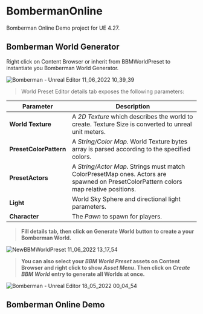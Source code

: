 # BombermanOnline

Bomberman Online Demo project for UE 4.27.

## Bomberman World Generator

Right click on Content Browser or inherit from BBMWorldPreset to instantiate you Bomberman World Generator.

![Bomberman - Unreal Editor 11_06_2022 10_39_39](https://user-images.githubusercontent.com/60443583/173185198-7a4dae45-d47f-40b7-b84b-2744590aec6d.png)


> World Preset Editor details tab exposes the following parameters:


| Parameter     | Description   |
| ------------- | ------------- |
| **World Texture** | A *2D Texture* which describes the world to create. Texture Size is converted to unreal unit meters.|
| **PresetColorPattern** | A *String/Color Map*. World Texture bytes array is parsed according to the specified colors.|
| **PresetActors** | A *String/Actor Map*. Strings must match ColorPresetMap ones. Actors are spawned on PresetColorPattern colors map relative positions.|
| **Light** | World Sky Sphere and directional light parameters. |
| **Character** | The *Pawn* to spawn for players.|


> **Fill details tab, then click on Generate World button to create a your Bomberman World.**


![NewBBMWorldPreset 11_06_2022 13_17_54](https://user-images.githubusercontent.com/60443583/173185675-52bb3649-d496-4f1c-9622-39e6975a6caf.png)


> **You can also select your *BBM World Preset* assets on Content Browser and right click to show *Asset Menu*. Then click on *Create BBM World* entry to generate all Worlds at once.**


![Bomberman - Unreal Editor 18_05_2022 00_04_54](https://user-images.githubusercontent.com/60443583/173185864-bf5dd74e-5bf7-4bcf-ae9a-127fa7ae739d.png)



## Bomberman Online Demo


